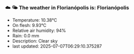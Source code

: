 ### ☁️ 🌤️  The weather in Florianópolis is: Florianópolis

- Temperature: 10.38°C
- On flesh: 9.93°C
- Relative air humidity: 94%
- Rain: 0.0 mm
- Description: Clear sky
- last updated: 2025-07-07T06:29:10.375287
